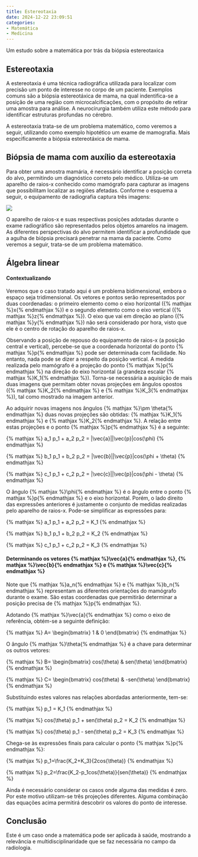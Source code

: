 ```yaml
---
title: Estereotaxia
date: 2024-12-22 23:09:51
categories:
- Matemática
- Medicina
---
```

Um estudo sobre a matemática por trás da biópsia estereotaxica
<!-- more -->
## Estereotaxia
A estereotaxia é uma técnica radiográfica utilizada para localizar com precisão um ponto de interesse no corpo de um paciente. Exemplos comuns são a biópsia estereotáxica de mama, na qual indentifica-se a posição de uma região com microcalcificações, com o propósito de retirar uma amostra para análise. A neurocirurgia também utiliza este método para identificar estruturas profundas no cérebro.

A estereotaxia trata-se de um problema matemático, como veremos a seguir, utilizando como exemplo hipotético um exame de mamografia. Mais especificamente a biópsia estereotáxica de mama.

## Biópsia de mama com auxílio da estereotaxia
Para obter uma amostra mamária, é necessário identificar a posição correta do alvo, permitindo um diagnóstico correto pelo médico. Utiliza-se um aparelho de raios-x conhecido como mamógrafo para capturar as imagens que possibilitam localizar as regiões afetadas. Conforme o esquema a seguir, o equipamento de radiografia captura três imagens:

![](estereotaxia.png)

O aparelho de raios-x e suas respectivas posições adotadas durante o exame radiográfico são representados pelos objetos amarelos na imagem. As diferentes perspectivas do alvo permitem identificar a profundidade que a agulha de biópsia precisará penetrar na mama da paciente. Como veremos a seguir, trata-se de um problema matemático.

## Álgebra linear

#### Contextualizando
Veremos que o caso tratado aqui é um problema bidimensional, embora o espaço seja tridimensional. Os vetores e pontos serão representados por duas coordenadas: o primeiro elemento como o eixo horizontal ({% mathjax %}x{% endmathjax %}) e o segundo elemento como o eixo vertical ({% mathjax %}z{% endmathjax %}). O eixo que vai em direção ao plano ({% mathjax %}y{% endmathjax %}) não será considerado por hora, visto que ele é o centro de rotação do aparelho de raios-x.

Observando a posição de repouso do equipamento de raios-x (a posição central e vertical), percebe-se que a coordenada horizontal do ponto {% mathjax %}p{% endmathjax %} pode ser determinada com facilidade. No entanto, nada pode se dizer a respeito da posição vertical. A medida realizada pelo mamógrafo é a projeção do ponto {% mathjax %}p{% endmathjax %} na direção do eixo horizontal (a grandeza escalar {% mathjax %}K_1{% endmathjax %}). Torna-se necessária a aquisição de mais duas imagens que permitam obter novas projeções em ângulos opostos ({% mathjax %}K_2{% endmathjax %} e {% mathjax %}K_3{% endmathjax %}), tal como mostrado na imagem anterior.

Ao adquirir novas imagens nos ângulos {% mathjax %}\pm \theta{% endmathjax %} duas novas projeções são obtidas: {% mathjax %}K_1{% endmathjax %} e {% mathjax %}K_2{% endmathjax %}. A relação entre estas projeções e o ponto {% mathjax %}p{% endmathjax %} é a seguinte:

{% mathjax %}
a_1 p_1 + a_2 p_2 = |\vec{a}||\vec{p}|cos(\phi)
{% endmathjax %}

{% mathjax %}
b_1 p_1 + b_2 p_2 = |\vec{b}||\vec{p}|cos(\phi + \theta)
{% endmathjax %}

{% mathjax %}
c_1 p_1 + c_2 p_2 = |\vec{c}||\vec{p}|cos(\phi - \theta)
{% endmathjax %}

O ângulo {% mathjax %}\phi{% endmathjax %} é o ângulo entre o ponto {% mathjax %}p{% endmathjax %} e o eixo horizontal. Porém, o lado direito das expressões anteriores é justamente o conjunto de medidas realizadas pelo aparelho de raios-x. Pode-se simplificar as expressões para:

{% mathjax %}
a_1 p_1 + a_2 p_2 = K_1
{% endmathjax %}

{% mathjax %}
b_1 p_1 + b_2 p_2 = K_2
{% endmathjax %}

{% mathjax %}
c_1 p_1 + c_2 p_2 = K_3
{% endmathjax %}

#### Determinando os vetores {% mathjax %}\vec{a}{% endmathjax %}, {% mathjax %}\vec{b}{% endmathjax %} e {% mathjax %}\vec{c}{% endmathjax %}
Note que {% mathjax %}a_n{% endmathjax %} e {% mathjax %}b_n{% endmathjax %} representam as diferentes orientações do mamógrafo durante o exame. São estas coordenadas que permitirão determinar a posição precisa de {% mathjax %}p{% endmathjax %}.

Adotando {% mathjax %}\vec{a}{% endmathjax %} como o eixo de referência, obtém-se a seguinte definição:

{% mathjax %}
A=
\begin{bmatrix}
    1 & 0
\end{bmatrix}
{% endmathjax %}

O ângulo {% mathjax %}\theta{% endmathjax %} é a chave para determinar os outros vetores:

{% mathjax %}
B=
\begin{bmatrix}
    cos(\theta) & sen(\theta)
\end{bmatrix}
{% endmathjax %}

{% mathjax %}
C=
\begin{bmatrix}
    cos(\theta) & -sen(\theta)
\end{bmatrix}
{% endmathjax %}

Substituindo estes valores nas relações abordadas anteriormente, tem-se:

{% mathjax %}
p_1 = K_1
{% endmathjax %}

{% mathjax %}
cos(\theta) p_1 + sen(\theta) p_2 = K_2
{% endmathjax %}

{% mathjax %}
cos(\theta) p_1 - sen(\theta) p_2 = K_3
{% endmathjax %}

Chega-se às expressões finais para calcular o ponto {% mathjax %}p{% endmathjax %}:

{% mathjax %}
p_1=\frac{K_2+K_3}{2cos(\theta)}
{% endmathjax %}


{% mathjax %}
p_2=\frac{K_2-p_1cos(\theta)}{sen(\theta)}
{% endmathjax %}

Ainda é necessário considerar os casos onde alguma das medidas é zero. Por este motivo utilizam-se três projeções diferentes. Alguma combinação das equações acima permitirá descobrir os valores do ponto de interesse.

## Conclusão
Este é um caso onde a matemática pode ser aplicada à saúde, mostrando a relevância e multidisciplinaridade que se faz necessária no campo da radiologia.
